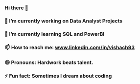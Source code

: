### Hi there 👋
### 🔭 I’m currently working on Data Analyst Projects
### 🌱 I’m currently learning SQL and PowerBI
### 📫 How to reach me: www.linkedin.com/in/vishach93
### 😄 Pronouns: Hardwork beats talent.
### ⚡ Fun fact: Sometimes I dream about coding

<!--
**vishach93/vishach93** is a ✨ _special_ ✨ repository because its `README.md` (this file) appears on your GitHub profile.

Here are some ideas to get you started:

- 🔭 I’m currently working on Data Analyst Projects
- 🌱 I’m currently learning SQL and PowerBI
- 👯 I’m looking to collaborate Projects
- 🤔 I’m looking for help with Projects
- 💬 Ask me about Data Science
- 📫 How to reach me: vish.b.ach@gmail.com
- 😄 Pronouns: Hardwork beats talent.
- ⚡ Fun fact: Sometimes I dream about coding
-->
